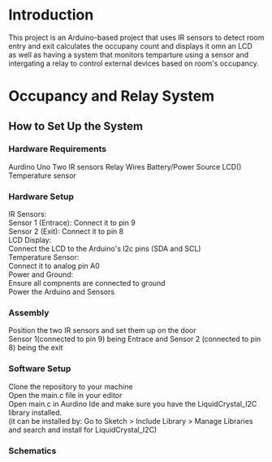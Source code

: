 <h1>Introduction</h1>
This project is an Arduino-based project that uses IR sensors to detect room entry and exit calculates the occupany count and displays it omn an LCD<br>
as well as having a system that monitors temparture using a sensor and intergating a relay to control external devices based on room's occupancy.

<h1>Occupancy and Relay System</h1>
 
<h2>How to Set Up the System</h2>
<h3>Hardware Requirements</h3>
Aurdino Uno
Two IR sensors
Relay
Wires
Battery/Power Source
LCD()
Temperature sensor

<h3>Hardware Setup</h3>
IR Sensors:<br>
 Sensor 1 (Entrace): Connect it to pin 9 <br>
 Sensor 2 (Exit): Connect it to pin 8 <br>
LCD Display:<br>
 Connect the LCD to the Arduino's I2c pins (SDA and SCL)<br>
Temperature Sensor:<br>
 Connect it to analog pin A0<br>
Power and Ground:<br>
 Ensure all compnents are connected to ground<br>
 Power the Arduino and Sensors<br>

<h3>Assembly</h3>
Position the two IR sensors and set them up on the door<br>
Sensor 1(connected to pin 9) being Entrace and Sensor 2 (connected to pin 8) being the exit

<h3>Software Setup</h3>
Clone the repository to your machine<br> 
Open the main.c file in your editor<br>
Open main.c in Aurdino Ide and make sure you have the LiquidCrystal_I2C library installed.<br>
(it can be installed by: Go to Sketch > Include Library > Manage Libraries and search and install for LiquidCrystal_I2C)<br>

<h3>Schematics</h3>


